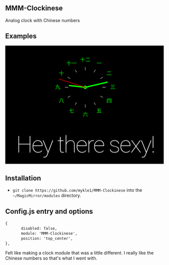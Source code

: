 ## MMM-Clockinese

Analog clock with Chinese numbers

## Examples

![](images/1.png)

## Installation

* `git clone https://github.com/mykle1/MMM-Clockinese` into the `~/MagicMirror/modules` directory.

## Config.js entry and options

    {
           disabled: false,
           module: 'MMM-Clockinese',
           position: 'top_center',
    },

Felt like making a clock module that was a little different.
I really like the Chinese numbers so that's what I went with.